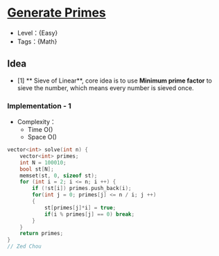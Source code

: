 # [Generate Primes](https://binarysearch.com/problems/Generate-Primes)

- Level：{Easy}
- Tags：{Math}

## Idea

- [1] ** Sieve of Linear**, core idea is to use **Minimum prime factor** to sieve the number, which means every number is sieved once.

### Implementation - 1

- Complexity：
  - Time O()
  - Space O()

``` c++
vector<int> solve(int n) {
    vector<int> primes;
    int N = 100010;
    bool st[N];
    memset(st, 0, sizeof st);
    for (int i = 2; i <= n; i ++) {
        if (!st[i]) primes.push_back(i);
        for(int j = 0; primes[j] <= n / i; j ++)
        {
            st[primes[j]*i] = true;
            if(i % primes[j] == 0) break;
        }
    }
    return primes;
}
// Zed Chou
```



